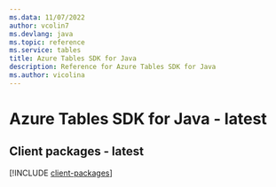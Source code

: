 ```yaml
---
ms.data: 11/07/2022
author: vcolin7
ms.devlang: java
ms.topic: reference
ms.service: tables
title: Azure Tables SDK for Java
description: Reference for Azure Tables SDK for Java
ms.author: vicolina
---
```

# Azure Tables SDK for Java - latest

## Client packages - latest
[!INCLUDE [client-packages](tables-client-index.md)]